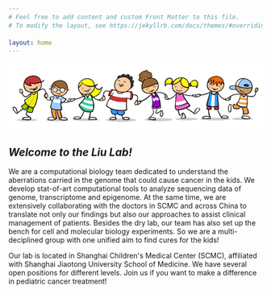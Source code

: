 ```yaml
---
# Feel free to add content and custom Front Matter to this file.
# To modify the layout, see https://jekyllrb.com/docs/themes/#overriding-theme-defaults

layout: home
---
```

<img src="images/homepic-1.jpg" class="align-center" alt="">
<h2><em>Welcome to the Liu Lab!</em></h2>
We are a computational biology team dedicated to understand the aberrations carried in the genome that could cause cancer in the kids. We develop stat-of-art computational tools to analyze sequencing data of genome, transcriptome and epigenome. At the same time, we are extensively collaborating with the doctors in SCMC and across China to translate not only our findings but also our approaches to assist clinical management of patients. Besides the dry lab, our team has also set up the bench for cell and molecular biology experiments. So we are a multi-deciplined group with one unified aim to find cures for the kids!  

Our lab is located in Shanghai Children's Medical Center (SCMC), affiliated with Shanghai Jiaotong University School of Medicine. We have several open positions for different levels. Join us if you want to make a difference in pediatric cancer treatment!
